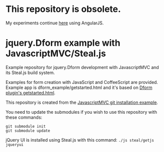 This repository is obsolete.
============================

My experiments continue [here](http://github.com/jarpineh/crud-seed) using AngularJS.

jquery.Dform example with JavascriptMVC/Steal.js
================================================

Example repository for jquery.Dform development with JavascriptMVC and its Steal.js build system. 

Examples for form creation with JavaScript and CoffeeScript are provided. Example app is dform_example/getstarted.html and it's based on [Dform plugin's getstarted.html](https://github.com/daffl/jquery.dform/blob/master/getstarted.html). 

This repository is created from the [JavascriptMVC git installation example](http://staging.javascriptmvc.com/docs.html#!developwithgit).

You need to update the submodules if you wish to use this repository with these commands:
    
    git submodule init
    git submodule update

jQuery UI is installed using Steal.js with this command: `./js steal/getjs jqueryui`
